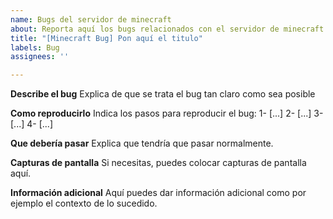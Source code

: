 ```yaml
---
name: Bugs del servidor de minecraft
about: Reporta aquí los bugs relacionados con el servidor de minecraft
title: "[Minecraft Bug] Pon aquí el titulo"
labels: Bug
assignees: ''

---
```


**Describe el bug**
Explica de que se trata el bug tan claro como sea posible

**Como reproducirlo**
Indica los pasos para reproducir el bug:
1- [...]
2- [...]
3- [...]
4- [...]

**Que debería pasar**
Explica que tendría que pasar normalmente.

**Capturas de pantalla**
Si necesitas, puedes colocar capturas de pantalla aquí.

**Información adicional**
Aquí puedes dar información adicional como por ejemplo el contexto de lo sucedido.
